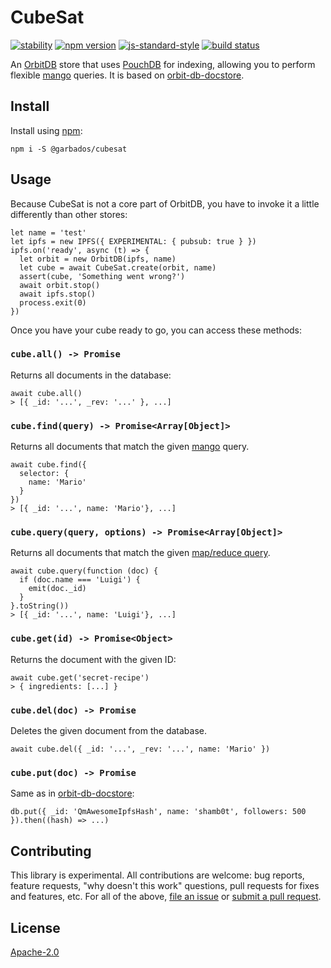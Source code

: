 # CubeSat

[![stability](https://img.shields.io/badge/stability-experimental-orange.svg?style=flat-square)](https://nodejs.org/api/documentation.html#documentation_stability_index)
[![npm version](https://img.shields.io/npm/v/@garbados/cubesat.svg?style=flat-square)](https://www.npmjs.com/package/cubesat)
[![js-standard-style](https://img.shields.io/badge/code%20style-standard-brightgreen.svg?style=flat-square)](https://github.com/feross/standard)
[![build status](https://img.shields.io/travis/garbados/cubesat/master.svg?style=flat-square)](https://travis-ci.org/garbados/cubesat)
<!-- [![test coverage](https://img.shields.io/coveralls/github/garbados/cubesat/master.svg?style=flat-square)](https://coveralls.io/github/garbados/cubesat) -->
<!-- [![greenkeeper](https://badges.greenkeeper.io/garbados/cubesat.svg)](https://greenkeeper.io/) -->

An [OrbitDB](https://github.com/orbitdb/orbit-db) store that uses [PouchDB](https://pouchdb.com/) for indexing, allowing you to perform flexible [mango](https://pouchdb.com/guides/mango-queries.html) queries. It is based on [orbit-db-docstore](https://github.com/orbitdb/orbit-db-docstore).

## Install

Install using [npm](https://www.npmjs.com):

```
npm i -S @garbados/cubesat
```

## Usage

Because CubeSat is not a core part of OrbitDB, you have to invoke it a little differently than other stores:

```
let name = 'test'
let ipfs = new IPFS({ EXPERIMENTAL: { pubsub: true } })
ipfs.on('ready', async (t) => {
  let orbit = new OrbitDB(ipfs, name)
  let cube = await CubeSat.create(orbit, name)
  assert(cube, 'Something went wrong?')
  await orbit.stop()
  await ipfs.stop()
  process.exit(0)
})
```

Once you have your cube ready to go, you can access these methods:

### `cube.all() -> Promise`

Returns all documents in the database:

```
await cube.all()
> [{ _id: '...', _rev: '...' }, ...]
```

### `cube.find(query) -> Promise<Array[Object]>`

Returns all documents that match the given [mango](https://pouchdb.com/api.html#query_index) query.

```
await cube.find({
  selector: {
    name: 'Mario'
  }
})
> [{ _id: '...', name: 'Mario'}, ...]
```

### `cube.query(query, options) -> Promise<Array[Object]>`

Returns all documents that match the given [map/reduce query](https://pouchdb.com/api.html#query_database).

```
await cube.query(function (doc) {
  if (doc.name === 'Luigi') {
    emit(doc._id)
  }
}.toString())
> [{ _id: '...', name: 'Luigi'}, ...]
```

### `cube.get(id) -> Promise<Object>`

Returns the document with the given ID:

```
await cube.get('secret-recipe')
> { ingredients: [...] }
```

### `cube.del(doc) -> Promise`

Deletes the given document from the database.

```
await cube.del({ _id: '...', _rev: '...', name: 'Mario' })
```

### `cube.put(doc) -> Promise`

Same as in [orbit-db-docstore](https://github.com/orbitdb/orbit-db-docstore):

```
db.put({ _id: 'QmAwesomeIpfsHash', name: 'shamb0t', followers: 500 }).then((hash) => ...)
```

## Contributing

This library is experimental. All contributions are welcome: bug reports, feature requests, "why doesn't this work" questions, pull requests for fixes and features, etc. For all of the above, [file an issue](https://github.com/garbados/cubesat/issues) or [submit a pull request](https://github.com/garbados/cubesat/pulls).

## License

[Apache-2.0](https://www.apache.org/licenses/LICENSE-2.0)
